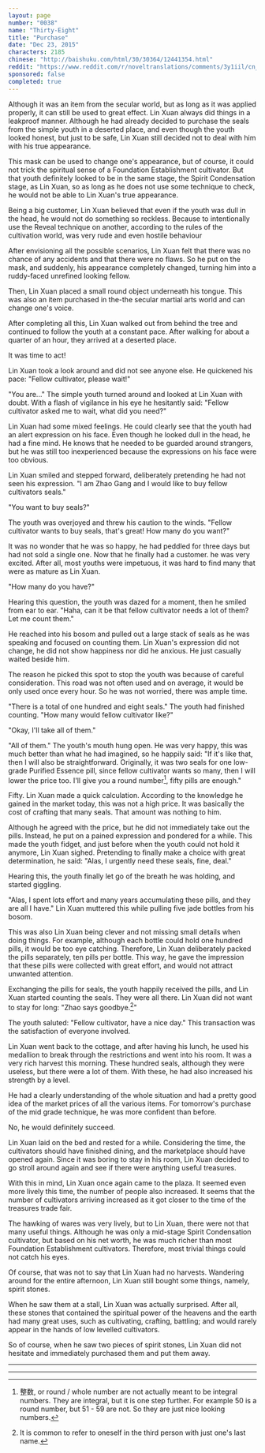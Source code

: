 ```yaml
---
layout: page
number: "0038"
name: "Thirty-Eight"
title: "Purchase"
date: "Dec 23, 2015"
characters: 2185
chinese: "http://baishuku.com/html/30/30364/12441354.html"
reddit: "https://www.reddit.com/r/noveltranslations/comments/3y1iil/cn_tempered_immortal_chapter_0038/"
sponsored: false
completed: true
---
```


Although it was an item from the secular world, but as long as it was applied properly, it can still be used to great effect. Lin Xuan always did things in a leakproof manner. Although he had already decided to purchase the seals from the simple youth in a deserted place, and even though the youth looked honest, but just to be safe, Lin Xuan still decided not to deal with him with his true appearance.

This mask can be used to change one's appearance, but of course, it could not trick the spiritual sense of a Foundation Establishment cultivator. But that youth definitely looked to be in the same stage, the Spirit Condensation stage, as Lin Xuan, so as long as he does not use some technique to check, he would not be able to Lin Xuan's true appearance.

Being a big customer, Lin Xuan believed that even if the youth was dull in the head, he would not do something so reckless. Because to intentionally use the Reveal technique on another, according to the rules of the cultivation world, was very rude and even hostile behaviour

After envisioning all the possible scenarios, Lin Xuan felt that there was no chance of any accidents and that there were no flaws. So he put on the mask, and suddenly, his appearance completely changed, turning him into a ruddy-faced unrefined looking fellow.

Then, Lin Xuan placed a small round object underneath his tongue. This was also an item purchased in the-the secular martial arts world and can change one's voice.

After completing all this, Lin Xuan walked out from behind the tree and continued to follow the youth at a constant pace. After walking for about a quarter of an hour, they arrived at a deserted place.

It was time to act!

Lin Xuan took a look around and did not see anyone else. He quickened his pace: "Fellow cultivator, please wait!"

"You are..." The simple youth turned around and looked at Lin Xuan with doubt. With a flash of vigilance in his eye he hesitantly said: "Fellow cultivator asked me to wait, what did you need?"

Lin Xuan had some mixed feelings. He could clearly see that the youth had an alert expression on his face. Even though he looked dull in the head, he had a fine mind. He knows that he needed to be guarded around strangers, but he was still too inexperienced because the expressions on his face were too obvious.

Lin Xuan smiled and stepped forward, deliberately pretending he had not seen his expression. "I am Zhao Gang and I would like to buy fellow cultivators seals."

"You want to buy seals?"

The youth was overjoyed and threw his caution to the winds. "Fellow cultivator wants to buy seals, that's great! How many do you want?"

It was no wonder that he was so happy, he had peddled for three days but had not sold a single one. Now that he finally had a customer. he was very excited. After all, most youths were impetuous, it was hard to find many that were as mature as Lin Xuan.

"How many do you have?"

Hearing this question, the youth was dazed for a moment, then he smiled from ear to ear. "Haha, can it be that fellow cultivator needs a lot of them? Let me count them."

He reached into his bosom and pulled out a large stack of seals as he was speaking and focused on counting them. Lin Xuan's expression did not change, he did not show happiness nor did he anxious. He just casually waited beside him.

The reason he picked this spot to stop the youth was because of careful consideration. This road was not often used and on average, it would be only used once every hour. So he was not worried, there was ample time.

"There is a total of one hundred and eight seals." The youth had finished counting. "How many would fellow cultivator like?"

"Okay, I'll take all of them."

"All of them." The youth's mouth hung open. He was very happy, this was much better than what he had imagined, so he happily said: "If it's like that, then I will also be straightforward. Originally, it was two seals for one low-grade Purified Essence pill, since fellow cultivator wants so many, then I will lower the price too. I'll give you a round number[^1], fifty pills are enough."

Fifty. Lin Xuan made a quick calculation. According to the knowledge he gained in the market today, this was not a high price. It was basically the cost of crafting that many seals. That amount was nothing to him.

Although he agreed with the price, but he did not immediately take out the pills. Instead, he put on a pained expression and pondered for a while. This made the youth fidget, and just before when the youth could not hold it anymore, Lin Xuan sighed. Pretending to finally make a choice with great determination, he said: "Alas, I urgently need these seals, fine, deal."

Hearing this, the youth finally let go of the breath he was holding, and started giggling.

"Alas, I spent lots effort and many years accumulating these pills, and they are all I have." Lin Xuan muttered this while pulling five jade bottles from his bosom.

This was also Lin Xuan being clever and not missing small details when doing things. For example, although each bottle could hold one hundred pills, it would be too eye catching. Therefore, Lin Xuan deliberately packed the pills separately, ten pills per bottle. This way, he gave the impression that these pills were collected with great effort, and would not attract unwanted attention.

Exchanging the pills for seals, the youth happily received the pills, and Lin Xuan started counting the seals. They were all there. Lin Xuan did not want to stay for long: "Zhao says goodbye.[^2]"

The youth saluted: "Fellow cultivator, have a nice day." This transaction was the satisfaction of everyone involved.

Lin Xuan went back to the cottage, and after having his lunch, he used his medallion to break through the restrictions and went into his room. It was a very rich harvest this morning. These hundred seals, although they were useless, but there were a lot of them. With these, he had also increased his strength by a level.

He had a clearly understanding of the whole situation and had a pretty good idea of the market prices of all the various items. For tomorrow's purchase of the mid grade technique, he was more confident than before.

No, he would definitely succeed.

Lin Xuan laid on the bed and rested for a while. Considering the time, the cultivators should have finished dining, and the marketplace should have opened again. Since it was boring to stay in his room, Lin Xuan decided to go stroll around again and see if there were anything useful treasures.

With this in mind, Lin Xuan once again came to the plaza. It seemed even more lively this time, the number of people also increased. It seems that the number of cultivators arriving increased as it got closer to the time of the treasures trade fair.

The hawking of wares was very lively, but to Lin Xuan, there were not that many useful things. Although he was only a mid-stage Spirit Condensation cultivator, but based on his net worth, he was much richer than most Foundation Establishment cultivators. Therefore, most trivial things could not catch his eyes.

Of course, that was not to say that Lin Xuan had no harvests. Wandering around for the entire afternoon, Lin Xuan still bought some things, namely, spirit stones.

When he saw them at a stall, Lin Xuan was actually surprised. After all, these stones that contained the spiritual power of the heavens and the earth had many great uses, such as cultivating, crafting, battling; and would rarely appear in the hands of low levelled cultivators.

So of course, when he saw two pieces of spirit stones, Lin Xuan did not hesitate and immediately purchased them and put them away.

- - -
- - -

[^1]: 整数, or round / whole number are not actually meant to be integral numbers. They are integral, but it is one step further. For example 50 is a round number, but 51 - 59 are not. So they are just nice looking numbers.

[^2]: It is common to refer to oneself in the third person with just one's last name.

